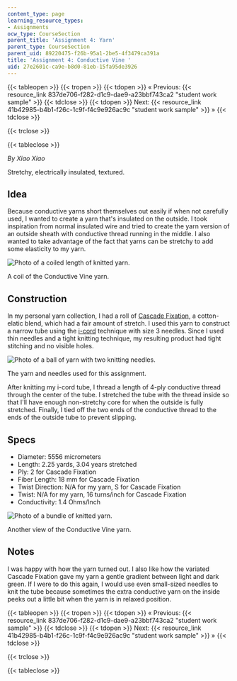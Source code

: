 ```yaml
---
content_type: page
learning_resource_types:
- Assignments
ocw_type: CourseSection
parent_title: 'Assignment 4: Yarn'
parent_type: CourseSection
parent_uid: 89220475-f26b-95a1-2be5-4f3479ca391a
title: 'Assignment 4: Conductive Vine '
uid: 27e2601c-ca9e-b8d0-81eb-15fa95de3926
---
```


{{< tableopen >}}
{{< tropen >}}
{{< tdopen >}}
« Previous: {{< resource_link 837de706-f282-d1c9-dae9-a23bbf743ca2 "student work sample" >}}
{{< tdclose >}}
{{< tdopen >}}
Next: {{< resource_link 41b42985-b4b1-f26c-1c9f-f4c9e926ac9c "student work sample" >}} »
{{< tdclose >}}

{{< trclose >}}

{{< tableclose >}}

_By Xiao Xiao_

Stretchy, electrically insulated, textured.

Idea
----

Because conductive yarns short themselves out easily if when not carefully used, I wanted to create a yarn that's insulated on the outside. I took inspiration from normal insulated wire and tried to create the yarn version of an outside sheath with conductive thread running in the middle. I also wanted to take advantage of the fact that yarns can be stretchy to add some elasticity to my yarn.

![Photo of a coiled length of knitted yarn.](/courses/media-arts-and-sciences/mas-962-special-topics-new-textiles-spring-2010/assignments-and-projects/yarn/assignment-4-conductive-vine/spiral.jpg)

A coil of the Conductive Vine yarn.

Construction
------------

In my personal yarn collection, I had a roll of [Cascade Fixation](http://www.cascadeyarns.com/cascade-Fixation.htm), a cotton-elatic blend, which had a fair amount of stretch. I used this yarn to construct a narrow tube using the [i-cord](http://www.knitting-and.com/knitting/patterns/stitches/icord.htm) technique with size 3 needles. Since I used thin needles and a tight knitting technique, my resulting product had tight stitching and no visible holes.

![Photo of a ball of yarn with two knitting needles.](/courses/media-arts-and-sciences/mas-962-special-topics-new-textiles-spring-2010/assignments-and-projects/yarn/assignment-4-conductive-vine/materials.jpg)

The yarn and needles used for this assignment.

After knitting my i-cord tube, I thread a length of 4-ply conductive thread through the center of the tube. I stretched the tube with the thread inside so that I'll have enough non-stretchy core for when the outside is fully stretched. Finally, I tied off the two ends of the conductive thread to the ends of the outside tube to prevent slipping.

Specs
-----

*   Diameter: 5556 micrometers
*   Length: 2.25 yards, 3.04 years stretched
*   Ply: 2 for Cascade Fixation
*   Fiber Length: 18 mm for Cascade Fixation
*   Twist Direction: N/A for my yarn, S for Cascade Fixation
*   Twist: N/A for my yarn, 16 turns/inch for Cascade Fixation
*   Conductivity: 1.4 Ohms/Inch

![Photo of a bundle of knitted yarn.](/courses/media-arts-and-sciences/mas-962-special-topics-new-textiles-spring-2010/assignments-and-projects/yarn/assignment-4-conductive-vine/twist.jpg)

Another view of the Conductive Vine yarn.

Notes
-----

I was happy with how the yarn turned out. I also like how the variated Cascade Fixation gave my yarn a gentle gradient between light and dark green. If I were to do this again, I would use even small-sized needles to knit the tube because sometimes the extra conductive yarn on the inside peeks out a little bit when the yarn is in relaxed position.

{{< tableopen >}}
{{< tropen >}}
{{< tdopen >}}
« Previous: {{< resource_link 837de706-f282-d1c9-dae9-a23bbf743ca2 "student work sample" >}}
{{< tdclose >}}
{{< tdopen >}}
Next: {{< resource_link 41b42985-b4b1-f26c-1c9f-f4c9e926ac9c "student work sample" >}} »
{{< tdclose >}}

{{< trclose >}}

{{< tableclose >}}